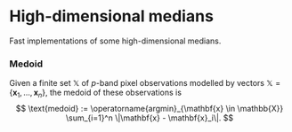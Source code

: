 # High-dimensional medians

Fast implementations of some high-dimensional medians.


### Medoid

Given a finite set $\mathbb{X}$ of $p$-band pixel observations modelled by vectors $\mathbb{X}=\{\mathbf{x}_1, \ldots, \mathbf{x}_n\}$, the medoid of these observations is
$$
  \text{medoid} := \operatorname{argmin}_{\mathbf{x} \in \mathbb{X}} \sum_{i=1}^n \|\mathbf{x} - \mathbf{x}_i\|.
$$
